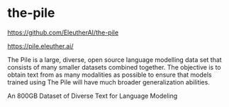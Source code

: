 # the-pile

https://github.com/EleutherAI/the-pile

https://pile.eleuther.ai/

The Pile is a large, diverse, open source language modelling data set that consists of many smaller datasets combined together. The objective is to obtain text from as many modalities as possible to ensure that models trained using The Pile will have much broader generalization abilities.

An 800GB Dataset of Diverse Text for Language Modeling